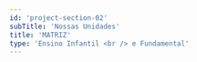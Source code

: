 ```yaml
---
id: 'project-section-02'
subTitle: 'Nossas Unidades'
title: 'MATRIZ'
type: 'Ensino Infantil <br /> e Fundamental'
---
```

